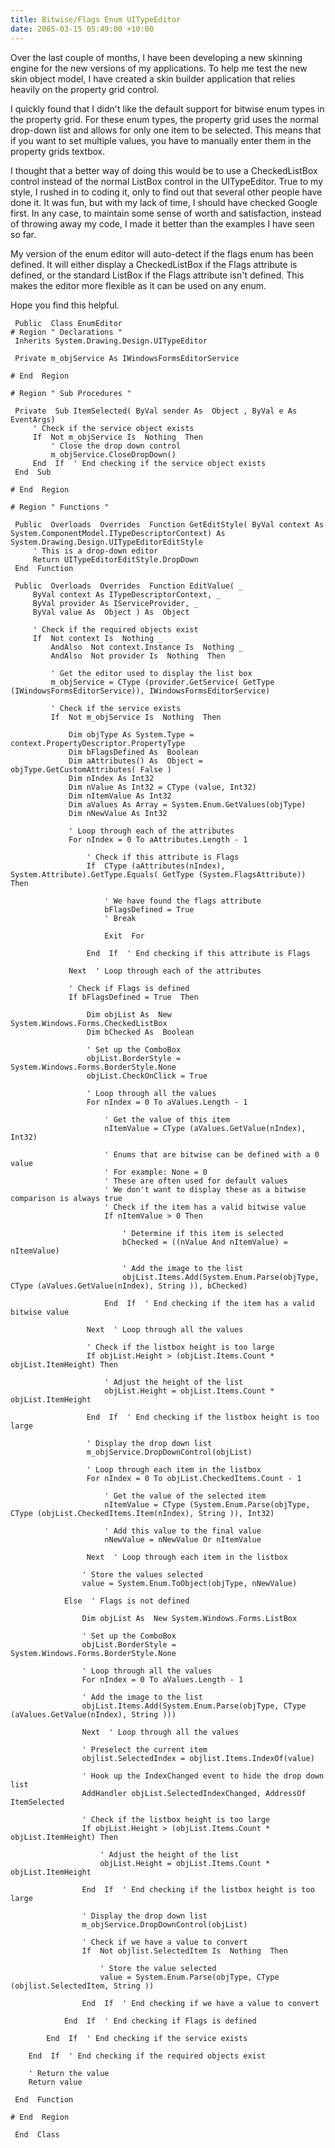 ```yaml
---
title: Bitwise/Flags Enum UITypeEditor
date: 2005-03-15 05:49:00 +10:00
---
```


Over the last couple of months, I have been developing a new skinning engine for the new versions of my applications. To help me test the new skin object model, I have created a skin builder application that relies heavily on the property grid control.

I quickly found that I didn't like the default support for bitwise enum types in the property grid. For these enum types, the property grid uses the normal drop-down list and allows for only one item to be selected. This means that if you want to set multiple values, you have to manually enter them in the property grids textbox.

I thought that a better way of doing this would be to use a CheckedListBox control instead of the normal ListBox control in the UITypeEditor. True to my style, I rushed in to coding it, only to find out that several other people have done it. It was fun, but with my lack of time, I should have checked Google first. In any case, to maintain some sense of worth and satisfaction, instead of throwing away my code, I made it better than the examples I have seen so far.

<!--more-->

My version of the enum editor will auto-detect if the flags enum has been defined. It will either display a CheckedListBox if the Flags attribute is defined, or the standard ListBox if the Flags attribute isn't defined. This makes the editor more flexible as it can be used on any enum.

Hope you find this helpful.

```vbnet
 Public  Class EnumEditor
# Region " Declarations "
 Inherits System.Drawing.Design.UITypeEditor

 Private m_objService As IWindowsFormsEditorService

# End  Region

# Region " Sub Procedures "

 Private  Sub ItemSelected( ByVal sender As  Object , ByVal e As EventArgs)
     ' Check if the service object exists
     If  Not m_objService Is  Nothing  Then
         ' Close the drop down control
         m_objService.CloseDropDown()
     End  If  ' End checking if the service object exists
 End  Sub

# End  Region

# Region " Functions "

 Public  Overloads  Overrides  Function GetEditStyle( ByVal context As System.ComponentModel.ITypeDescriptorContext) As System.Drawing.Design.UITypeEditorEditStyle
     ' This is a drop-down editor
     Return UITypeEditorEditStyle.DropDown
 End  Function

 Public  Overloads  Overrides  Function EditValue( _
     ByVal context As ITypeDescriptorContext, _
     ByVal provider As IServiceProvider, _
     ByVal value As  Object ) As  Object

     ' Check if the required objects exist
     If  Not context Is  Nothing _
         AndAlso  Not context.Instance Is  Nothing _
         AndAlso  Not provider Is  Nothing  Then

         ' Get the editor used to display the list box
         m_objService = CType (provider.GetService( GetType (IWindowsFormsEditorService)), IWindowsFormsEditorService)

         ' Check if the service exists
         If  Not m_objService Is  Nothing  Then

             Dim objType As System.Type = context.PropertyDescriptor.PropertyType
             Dim bFlagsDefined As  Boolean
             Dim aAttributes() As  Object = objType.GetCustomAttributes( False )
             Dim nIndex As Int32
             Dim nValue As Int32 = CType (value, Int32)
             Dim nItemValue As Int32
             Dim aValues As Array = System.Enum.GetValues(objType)
             Dim nNewValue As Int32

             ' Loop through each of the attributes
             For nIndex = 0 To aAttributes.Length - 1

                 ' Check if this attribute is Flags
                 If  CType (aAttributes(nIndex), System.Attribute).GetType.Equals( GetType (System.FlagsAttribute)) Then

                     ' We have found the flags attribute
                     bFlagsDefined = True
                     ' Break

                     Exit  For

                 End  If  ' End checking if this attribute is Flags

             Next  ' Loop through each of the attributes

             ' Check if Flags is defined
             If bFlagsDefined = True  Then

                 Dim objList As  New System.Windows.Forms.CheckedListBox
                 Dim bChecked As  Boolean

                 ' Set up the ComboBox
                 objList.BorderStyle = System.Windows.Forms.BorderStyle.None
                 objList.CheckOnClick = True

                 ' Loop through all the values
                 For nIndex = 0 To aValues.Length - 1

                     ' Get the value of this item
                     nItemValue = CType (aValues.GetValue(nIndex), Int32)

                     ' Enums that are bitwise can be defined with a 0 value
                     ' For example: None = 0
                     ' These are often used for default values
                     ' We don't want to display these as a bitwise comparison is always true
                     ' Check if the item has a valid bitwise value
                     If nItemValue > 0 Then

                         ' Determine if this item is selected
                         bChecked = ((nValue And nItemValue) = nItemValue)

                         ' Add the image to the list
                         objList.Items.Add(System.Enum.Parse(objType, CType (aValues.GetValue(nIndex), String )), bChecked)

                     End  If  ' End checking if the item has a valid bitwise value

                 Next  ' Loop through all the values

                 ' Check if the listbox height is too large
                 If objList.Height > (objList.Items.Count * objList.ItemHeight) Then

                     ' Adjust the height of the list
                     objList.Height = objList.Items.Count * objList.ItemHeight

                 End  If  ' End checking if the listbox height is too large

                 ' Display the drop down list
                 m_objService.DropDownControl(objList)

                 ' Loop through each item in the listbox
                 For nIndex = 0 To objList.CheckedItems.Count - 1

                     ' Get the value of the selected item
                     nItemValue = CType (System.Enum.Parse(objType, CType (objList.CheckedItems.Item(nIndex), String )), Int32)

                     ' Add this value to the final value
                     nNewValue = nNewValue Or nItemValue

                 Next  ' Loop through each item in the listbox

                ' Store the values selected
                value = System.Enum.ToObject(objType, nNewValue)

            Else  ' Flags is not defined

                Dim objList As  New System.Windows.Forms.ListBox

                ' Set up the ComboBox
                objList.BorderStyle = System.Windows.Forms.BorderStyle.None

                ' Loop through all the values
                For nIndex = 0 To aValues.Length - 1

                ' Add the image to the list
                objList.Items.Add(System.Enum.Parse(objType, CType (aValues.GetValue(nIndex), String )))

                Next  ' Loop through all the values

                ' Preselect the current item
                objlist.SelectedIndex = objlist.Items.IndexOf(value)

                ' Hook up the IndexChanged event to hide the drop down list
                AddHandler objList.SelectedIndexChanged, AddressOf ItemSelected

                ' Check if the listbox height is too large
                If objList.Height > (objList.Items.Count * objList.ItemHeight) Then

                    ' Adjust the height of the list
                    objList.Height = objList.Items.Count * objList.ItemHeight

                End  If  ' End checking if the listbox height is too large

                ' Display the drop down list
                m_objService.DropDownControl(objList)

                ' Check if we have a value to convert
                If  Not objlist.SelectedItem Is  Nothing  Then

                    ' Store the value selected
                    value = System.Enum.Parse(objType, CType (objlist.SelectedItem, String ))

                End  If  ' End checking if we have a value to convert

            End  If  ' End checking if Flags is defined

        End  If  ' End checking if the service exists

    End  If  ' End checking if the required objects exist

    ' Return the value
    Return value

 End  Function

# End  Region

 End  Class
```


